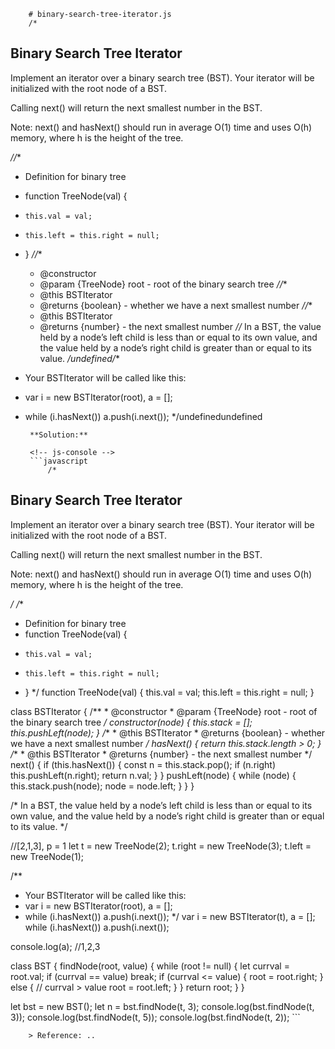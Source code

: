 
        # binary-search-tree-iterator.js
        /*
## Binary Search Tree Iterator

Implement an iterator over a binary search tree (BST). Your iterator will be initialized with the root node of a BST.

Calling next() will return the next smallest number in the BST.

Note: next() and hasNext() should run in average O(1) time and uses O(h) memory, where h is the height of the tree.


*//**
 * Definition for binary tree
 * function TreeNode(val) {
 *     this.val = val;
 *     this.left = this.right = null;
 * }
 *//**
     * @constructor
     * @param {TreeNode} root - root of the binary search tree
     *//**
     * @this BSTIterator
     * @returns {boolean} - whether we have a next smallest number
     *//**
     * @this BSTIterator
     * @returns {number} - the next smallest number
     *//*
In a BST, the value held by a node’s left child is less than or equal to its own value, 
and the value held by a node’s right child is greater than or equal to its value.
*/undefined/**
 * Your BSTIterator will be called like this:
 * var i = new BSTIterator(root), a = [];
 * while (i.hasNext()) a.push(i.next());
 */undefinedundefined
        
        **Solution:**
        
        <!-- js-console -->
        ```javascript
            /*
## Binary Search Tree Iterator

Implement an iterator over a binary search tree (BST). Your iterator will be initialized with the root node of a BST.

Calling next() will return the next smallest number in the BST.

Note: next() and hasNext() should run in average O(1) time and uses O(h) memory, where h is the height of the tree.


*/
/**
 * Definition for binary tree
 * function TreeNode(val) {
 *     this.val = val;
 *     this.left = this.right = null;
 * }
 */
function TreeNode(val) {
    this.val = val;
    this.left = this.right = null;
}


class BSTIterator {
    /**
     * @constructor
     * @param {TreeNode} root - root of the binary search tree
     */
    constructor(node) {
        this.stack = [];
        this.pushLeft(node);
    }
    /**
     * @this BSTIterator
     * @returns {boolean} - whether we have a next smallest number
     */
    hasNext() {
        return this.stack.length > 0;
    }
    /**
     * @this BSTIterator
     * @returns {number} - the next smallest number
     */
    next() {
        if (this.hasNext()) {
            const n = this.stack.pop();
            if (n.right) this.pushLeft(n.right);
            return n.val;
        }
    }
    pushLeft(node) {
        while (node) {
            this.stack.push(node);
            node = node.left;
        }
    }
}


/*
In a BST, the value held by a node’s left child is less than or equal to its own value, 
and the value held by a node’s right child is greater than or equal to its value.
*/


//[2,1,3], p = 1
let t = new TreeNode(2);
t.right = new TreeNode(3);
t.left = new TreeNode(1);

/**
 * Your BSTIterator will be called like this:
 * var i = new BSTIterator(root), a = [];
 * while (i.hasNext()) a.push(i.next());
 */
var i = new BSTIterator(t),
    a = [];
while (i.hasNext()) a.push(i.next());

console.log(a); //1,2,3




class BST {
    findNode(root, value) {
        while (root != null) {
            let currval = root.val;
            if (currval == value) break;
            if (currval <= value) {
                root = root.right;
            } else { // currval > value
                root = root.left;
            }
        }
        return root;
    }
}

let bst = new BST();
let n = bst.findNode(t, 3);
console.log(bst.findNode(t, 3));
console.log(bst.findNode(t, 5));
console.log(bst.findNode(t, 2));
        ```
        
        > Reference: ..
        
        